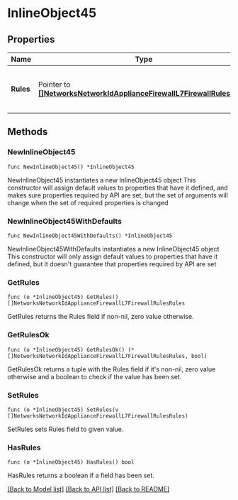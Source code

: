 # InlineObject45

## Properties

Name | Type | Description | Notes
------------ | ------------- | ------------- | -------------
**Rules** | Pointer to [**[]NetworksNetworkIdApplianceFirewallL7FirewallRulesRules**](NetworksNetworkIdApplianceFirewallL7FirewallRulesRules.md) | An ordered array of the MX L7 firewall rules | [optional] 

## Methods

### NewInlineObject45

`func NewInlineObject45() *InlineObject45`

NewInlineObject45 instantiates a new InlineObject45 object
This constructor will assign default values to properties that have it defined,
and makes sure properties required by API are set, but the set of arguments
will change when the set of required properties is changed

### NewInlineObject45WithDefaults

`func NewInlineObject45WithDefaults() *InlineObject45`

NewInlineObject45WithDefaults instantiates a new InlineObject45 object
This constructor will only assign default values to properties that have it defined,
but it doesn't guarantee that properties required by API are set

### GetRules

`func (o *InlineObject45) GetRules() []NetworksNetworkIdApplianceFirewallL7FirewallRulesRules`

GetRules returns the Rules field if non-nil, zero value otherwise.

### GetRulesOk

`func (o *InlineObject45) GetRulesOk() (*[]NetworksNetworkIdApplianceFirewallL7FirewallRulesRules, bool)`

GetRulesOk returns a tuple with the Rules field if it's non-nil, zero value otherwise
and a boolean to check if the value has been set.

### SetRules

`func (o *InlineObject45) SetRules(v []NetworksNetworkIdApplianceFirewallL7FirewallRulesRules)`

SetRules sets Rules field to given value.

### HasRules

`func (o *InlineObject45) HasRules() bool`

HasRules returns a boolean if a field has been set.


[[Back to Model list]](../README.md#documentation-for-models) [[Back to API list]](../README.md#documentation-for-api-endpoints) [[Back to README]](../README.md)



